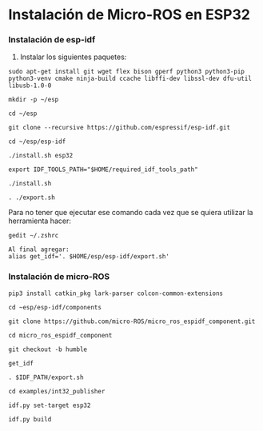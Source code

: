 # Instalación de Micro-ROS en ESP32

### Instalación de esp-idf

1. Instalar los siguientes paquetes:
```
sudo apt-get install git wget flex bison gperf python3 python3-pip python3-venv cmake ninja-build ccache libffi-dev libssl-dev dfu-util libusb-1.0-0

mkdir -p ~/esp

cd ~/esp

git clone --recursive https://github.com/espressif/esp-idf.git

cd ~/esp/esp-idf

./install.sh esp32

export IDF_TOOLS_PATH="$HOME/required_idf_tools_path"

./install.sh

. ./export.sh
```

Para no tener que ejecutar ese comando cada vez que se quiera utilizar la herramienta hacer:
```
gedit ~/.zshrc 

Al final agregar:
alias get_idf='. $HOME/esp/esp-idf/export.sh' 
```

### Instalación de micro-ROS
```
pip3 install catkin_pkg lark-parser colcon-common-extensions

cd ~esp/esp-idf/components

git clone https://github.com/micro-ROS/micro_ros_espidf_component.git

cd micro_ros_espidf_component

git checkout -b humble

get_idf

. $IDF_PATH/export.sh

cd examples/int32_publisher

idf.py set-target esp32

idf.py build
```